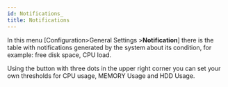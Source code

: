 ```yaml
---
id: Notifications_
title: Notifications
---
```


In this menu [Configuration>General Settings >**Notification**] there is the table with notifications generated by the system about its condition, for example: free disk space, CPU load.



Using the button with three dots in the upper right corner you can set your own thresholds for CPU usage, MEMORY Usage and HDD Usage.



<!--The Mark as ACK button is used to mark a notification that has been handled. The same effect is obtained by clicking on the check mark in the ACK column-->















